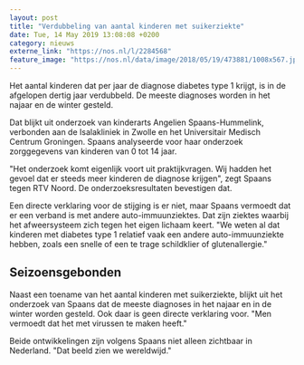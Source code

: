 ```yaml
---
layout: post
title: "Verdubbeling van aantal kinderen met suikerziekte"
date: Tue, 14 May 2019 13:08:08 +0200
category: nieuws
externe_link: "https://nos.nl/l/2284568"
feature_image: "https://nos.nl/data/image/2018/05/19/473881/1008x567.jpg"
---
```


<p>Het aantal kinderen dat per jaar de diagnose diabetes type 1 krijgt, is in de afgelopen dertig jaar verdubbeld. De meeste diagnoses worden in het najaar en de winter gesteld.</p>
<p>Dat blijkt uit onderzoek van kinderarts Angelien Spaans-Hummelink, verbonden aan de Isalakliniek in Zwolle en het Universitair Medisch Centrum Groningen. Spaans analyseerde voor haar onderzoek zorggegevens van kinderen van 0 tot 14 jaar.</p>
<p>"Het onderzoek komt eigenlijk voort uit praktijkvragen. Wij hadden het gevoel dat er steeds meer kinderen de diagnose krijgen", zegt Spaans tegen RTV Noord. De onderzoeksresultaten bevestigen dat.</p>
<p>Een directe verklaring voor de stijging is er niet, maar Spaans vermoedt dat er een verband is met andere auto-immuunziektes. Dat zijn ziektes waarbij het afweersysteem zich tegen het eigen lichaam keert. "We weten al dat kinderen met diabetes type 1 relatief vaak een andere auto-immuunziekte hebben, zoals een snelle of een te trage schildklier of glutenallergie."</p>
<h2>Seizoensgebonden</h2>
<p>Naast een toename van het aantal kinderen met suikerziekte, blijkt uit het onderzoek van Spaans dat de meeste diagnoses in het najaar en in de winter worden gesteld. Ook daar is geen directe verklaring voor. "Men vermoedt dat het met virussen te maken heeft."</p>
<p>Beide ontwikkelingen zijn volgens Spaans niet alleen zichtbaar in Nederland. "Dat beeld zien we wereldwijd."</p>
